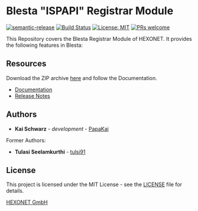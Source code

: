 # Blesta "ISPAPI" Registrar Module

[![semantic-release](https://img.shields.io/badge/%20%20%F0%9F%93%A6%F0%9F%9A%80-semantic--release-e10079.svg)](https://github.com/semantic-release/semantic-release)
[![Build Status](https://github.com/centralnicgroup-opensource/rtldev-middleware-blesta-ispapi-registrar/workflows/Release/badge.svg?branch=master)](https://github.com/centralnicgroup-opensource/rtldev-middleware-blesta-ispapi-registrar/workflows/Release/badge.svg?branch=master)
[![License: MIT](https://img.shields.io/badge/License-MIT-blue.svg)](https://opensource.org/licenses/MIT)
[![PRs welcome](https://img.shields.io/badge/PRs-welcome-brightgreen.svg)](https://github.com/hexonet/php-sdk/blob/master/CONTRIBUTING.md)

This Repository covers the Blesta Registrar Module of HEXONET. It provides the following features in Blesta:

## Resources

Download the ZIP archive [here](https://github.com/centralnicgroup-opensource/rtldev-middleware-blesta-ispapi-registrar/raw/master/blesta-ispapi-registrar-latest.zip) and follow the Documentation.

- [Documentation](https://centralnic-reseller.github.io/centralnic-reseller/docs/hexonet/blesta/)
- [Release Notes](https://github.com/centralnicgroup-opensource/rtldev-middleware-blesta-ispapi-registrar/releases)

## Authors

- **Kai Schwarz** - _development_ - [PapaKai](https://github.com/papakai)

Former Authors:

- **Tulasi Seelamkurthi** - [tulsi91](//github.com/tulsi91)

## License

This project is licensed under the MIT License - see the [LICENSE](https://github.com/centralnicgroup-opensource/rtldev-middleware-blesta-ispapi-registrar/blob/master/LICENSE) file for details.

[HEXONET GmbH](https://hexonet.net)
